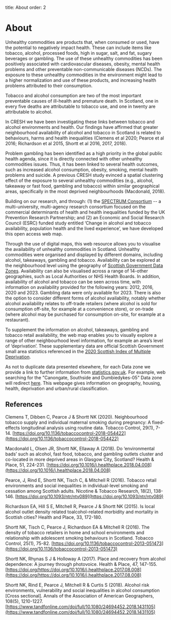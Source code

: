title: About
order: 2

# About

Unhealthy commodities are products that, when consumed or used, have the potential to negatively impact health. These can include items like tobacco, alcohol, processed foods, high in sugar, salt, and fat, sugary beverages or gambling. The use of these unhealthy commodities has been positively associated with cardiovascular diseases, obesity, mental health problems and other preventable non-communicable diseases (NCDs). The exposure to these unhealthy commodities in the environment might lead to a higher normalization and use of these products, and increasing health problems attributed to their consumption.

Tobacco and alcohol consumption are two of the most important preventable causes of ill-health and premature death. In Scotland, one in every five deaths are attributable to tobacco use, and one in twenty are attributable to alcohol. 

In CRESH we have been investigating these links between tobacco and alcohol environments and health. Our findings have affirmed that greater neighbourhood availability of alcohol and tobacco in Scotland is related to behaviours, harms and health inequalities (Clemens et al 2020; Pearce et al 2016; Richardson et al 2015, Shortt et al 2016, 2017, 2018).

Problem gambling has been identified as a high priority in the global public health agenda, since it is directly connected with other unhealthy commodities issues. Thus, it has been linked to several health outcomes, such as increased alcohol consumption, obesity, smoking, mental health problems and suicide. A previous CRESH study evinced a spatial clustering effect of the exposure to several unhealthy commodities (e.g., alcohol, takeaway or fast food, gambling and tobacco) within similar geographical areas, specifically in the most deprived neighbourhoods (Macdonald, 2018).

Building on our research, and through: (1) the [SPECTRUM Consortium](https://spectrum.ed.ac.uk/) -- a multi-university, multi-agency research consortium focused on the commercial determinants of health and health inequalities funded by the UK Prevention Research Partnership; and (2) an Economic and Social Research Council (ESRC) funded study entitled ‘Change in alcohol and tobacco availability, population health and the lived experience’, we have developed this open access web map.
 
Through the use of digital maps, this web resource allows you to visualise the availability of unhealthy commodities in Scotland. Unhealthy commodities were organised and displayed by different domains, including alcohol, takeaways, gambling and tobacco. Availability can be explored at the neighbourhood level using the geography of [Scottish Government Data Zones](https://www.data.gov.uk/dataset/ab9f1f20-3b7f-4efa-9bd2-239acf63b540/data-zone-boundaries-2011). Availability can also be visualised across a range of 14-other geographies, such as Local Authorities or NHS Health Boards. In addition, availability of alcohol and tobacco can be seen across time, with information on availability provided for the following years: 2012, 2016, 2020 and 2023. Gambling data were only available for 2023. There is also the option to consider different forms of alcohol availability, notably whether alcohol availability relates to off-trade retailers (where alcohol is sold for consumption off-site, for example at a convenience store), or on-trade (where alcohol may be purchased for consumption on-site, for example at a restaurant).

To supplement the information on alcohol, takeaways, gambling and tobacco retail availability, the web map enables you to visually explore a range of other neighbourhood level information, for example an area’s level of ‘deprivation’. These supplementary data are official Scottish Government small area statistics referenced in the [2020 Scottish Index of Multiple Deprivation](
https://www.gov.scot/collections/scottish-index-of-multiple-deprivation-2020/).

As not to duplicate data presented elsewhere, for each Data zone we provide a link to further information from [statistics.gov.uk](https://statistics.gov.scot/home). For example, web searching for the "Canongate, Southside and Dumbiedykes-05" Data zone will redirect [here](http://statistics.gov.scot/doc/statistical-geography/S01008684). This webpage gives information on geography, housing, health, deprivation and urban/rural classification.


## References

Clemens T, Dibben C, Pearce J & Shortt NK (2020). Neighbourhood tobacco supply and individual maternal smoking during pregnancy: A fixed-effects longitudinal analysis using routine data. Tobacco Control, 29(1), 7-14. [https://doi.org/10.1136/tobaccocontrol-2018-054422](https://doi.org/10.1136/tobaccocontrol-2018-054422)

Macdonald L, Olsen JR, Shortt NK, Ellaway A (2018). Do ‘environmental bads’ such as alcohol, fast food, tobacco, and gambling outlets cluster and co-located in more deprived areas in Glasgow City, Scotland? Health & Place, 51, 224-231. [https://doi.org/10.1016/j.healthplace.2018.04.008](https://doi.org/10.1016/j.healthplace.2018.04.008) 

Pearce, J, Rind E, Shortt NK, Tisch C, & Mitchell R (2016). Tobacco retail environments and social inequalities in individual-level smoking and cessation among Scottish adults. Nicotine & Tobacco Research, 18(2), 138-146. [https://doi.org/10.1093/ntr/ntv089](https://doi.org/10.1093/ntr/ntv089)

Richardson EA, Hill S E, Mitchell R, Pearce J & Shortt NK (2015). Is local alcohol outlet density related toalcohol-related morbidity and mortality in Scottish cities? Health and Place, 33, 172-180.

Shortt NK, Tisch C, Pearce J, Richardson EA & Mitchell R (2016). The density of tobacco retailers in home and school environments and relationship with adolescent smoking behaviours in Scotland. Tobacco Control, 25(1), 75-82. [https://doi.org/10.1136/tobaccocontrol-2013-051473](https://doi.org/10.1136/tobaccocontrol-2013-051473)

Shortt NK, Rhynas S J & Holloway A (2017). Place and recovery from alcohol dependence: A journey through photovoice. Health & Place, 47, 147-155. [https://doi.org/https://doi.org/10.1016/j.healthplace.2017.08.008](https://doi.org/https://doi.org/10.1016/j.healthplace.2017.08.008)

Shortt NK, Rind E, Pearce J, Mitchell R & Curtis S (2018). Alcohol risk environments, vulnerability and social inequalities in alcohol consumption [Cross sectional]. Annals of the Association of American Geographers, 108(5), 1210-1227. [https://www.tandfonline.com/doi/full/10.1080/24694452.2018.1431105](https://www.tandfonline.com/doi/full/10.1080/24694452.2018.1431105)
